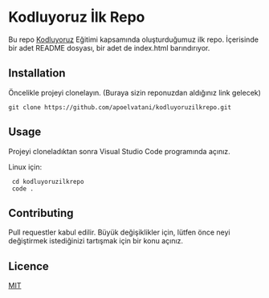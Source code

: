 # Kodluyoruz İlk Repo

Bu repo [Kodluyoruz](https://kodluyoruz.org/tr/kodluyoruz/) Eğitimi kapsamında oluşturduğumuz ilk repo. İçerisinde bir adet README dosyası, bir adet de index.html barındırıyor.

## Installation

Öncelikle projeyi clonelayın. (Buraya sizin reponuzdan aldığınız link gelecek)

` git clone https://github.com/apoelvatani/kodluyoruzilkrepo.git `

## Usage

Projeyi cloneladıktan sonra Visual Studio Code programında açınız.

Linux için:

```
 cd kodluyoruzilkrepo
 code .
```

## Contributing

Pull requestler kabul edilir. Büyük değişiklikler için, lütfen önce neyi değiştirmek istediğinizi tartışmak için bir konu açınız.

## Licence

[MIT](https://choosealicense.com/licenses/mit/)